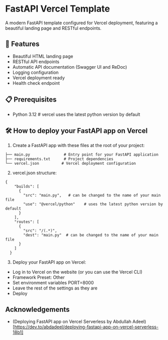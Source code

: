 # FastAPI Vercel Template

A modern FastAPI template configured for Vercel deployment, featuring a beautiful landing page and RESTful endpoints.

## 🚀 Features

- Beautiful HTML landing page
- RESTful API endpoints
- Automatic API documentation (Swagger UI and ReDoc)
- Logging configuration
- Vercel deployment ready
- Health check endpoint

## 📋 Prerequisites

- Python 3.12    # vercel uses the latest python version by default

## 🛠️ How to deploy your FastAPI app on Vercel

1. Create a FastAPI app with these files at the root of your project:

```
├── main.py               # Entry point for your FastAPI application
├── requirements.txt      # Project dependencies
└── vercel.json          # Vercel deployment configuration
```


2. vercel.json structure:

```
{
    "builds": [
      {
        "src": "main.py",   # can be changed to the name of your main file
        "use": "@vercel/python"    # uses the latest python version by default
      }
    ],
    "routes": [
      {
        "src": "/(.*)",
        "dest": "main.py"  # can be changed to the name of your main file
      }
    ]
  }
```

3. Deploy your FastAPI app on Vercel:

- Log in to Vercel on the website (or you can use the Vercel CLI)
- Framework Preset: Other
- Set environment variables PORT=8000
- Leave the rest of the settings as they are
- Deploy


## Acknowledgements

- (Deploying FastAPI app on Vercel Serverless by Abdullah Adeel)[https://dev.to/abdadeel/deploying-fastapi-app-on-vercel-serverless-18b1]
